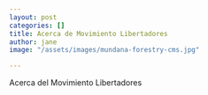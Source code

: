 ```yaml
---
layout: post
categories: []
title: Acerca de Movimiento Libertadores
author: jane
image: "/assets/images/mundana-forestry-cms.jpg"

---
```

Acerca del Movimiento Libertadores